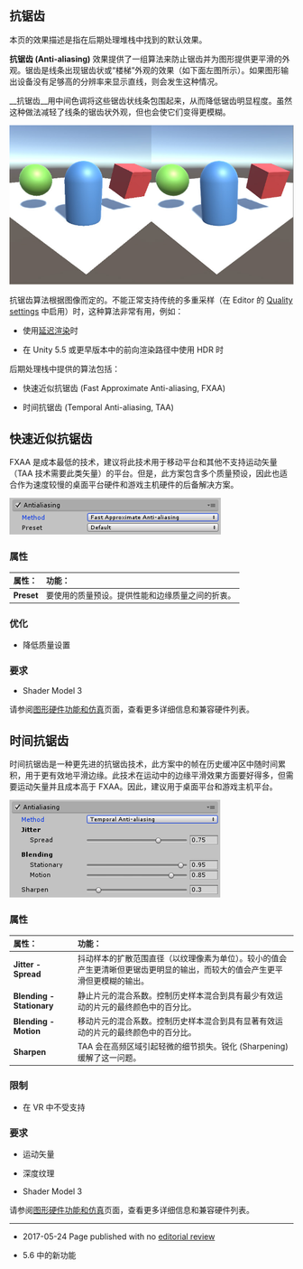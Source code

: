 ## 抗锯齿

本页的效果描述是指在后期处理堆栈中找到的默认效果。

__抗锯齿 (Anti-aliasing)__ 效果提供了一组算法来防止锯齿并为图形提供更平滑的外观。锯齿是线条出现锯齿状或“楼梯”外观的效果（如下面左图所示）。如果图形输出设备没有足够高的分辨率来显示直线，则会发生这种情况。

__抗锯齿__用中间色调将这些锯齿状线条包围起来，从而降低锯齿明显程度。虽然这种做法减轻了线条的锯齿状外观，但也会使它们变得更模糊。

![左侧的场景渲染时未进行抗锯齿处理。右侧的场景显示了采用时间抗锯齿 (Temporal Anti-aliasing) 算法的效果。](../uploads/Main/PostProcessing-Antialiasing-0.jpg)

抗锯齿算法根据图像而定的。不能正常支持传统的多重采样（在 Editor 的 [Quality settings](class-QualitySettings.html) 中启用）时，这种算法非常有用，例如：

* 使用[延迟渲染](RenderTech-DeferredShading.html)时

* 在 Unity 5.5 或更早版本中的前向渲染路径中使用 HDR 时

后期处理栈中提供的算法包括：

* 快速近似抗锯齿 (Fast Approximate Anti-aliasing, FXAA)

* 时间抗锯齿 (Temporal Anti-aliasing, TAA)

## 快速近似抗锯齿

FXAA 是成本最低的技术，建议将此技术用于移动平台和其他不支持运动矢量（TAA 技术需要此类矢量）的平台。但是，此方案包含多个质量预设，因此也适合作为速度较慢的桌面平台硬件和游戏主机硬件的后备解决方案。

![选择 FXAA 后的抗锯齿 (Anti-aliasing) 效果的 UI](../uploads/Main/PostProcessing-Antialiasing-1.png)

### 属性

| __属性：__| __功能：__ |
|:---|:---| 
| __Preset__| 要使用的质量预设。提供性能和边缘质量之间的折衷。 |

### 优化

* 降低质量设置

### 要求

* Shader Model 3

请参阅[图形硬件功能和仿真](GraphicsEmulation.html)页面，查看更多详细信息和兼容硬件列表。

## 时间抗锯齿

时间抗锯齿是一种更先进的抗锯齿技术，此方案中的帧在历史缓冲区中随时间累积，用于更有效地平滑边缘。此技术在运动中的边缘平滑效果方面要好得多，但需要运动矢量并且成本高于 FXAA。因此，建议用于桌面平台和游戏主机平台。

![选择 TAA 后的抗锯齿 (Anti-aliasing) 效果的 UI](../uploads/Main/PostProcessing-Antialiasing-2.png)

### 属性

| __属性：__| __功能：__ |
|:---|:---| 
| __Jitter - Spread__| 抖动样本的扩散范围直径（以纹理像素为单位）。较小的值会产生更清晰但更锯齿更明显的输出，而较大的值会产生更平滑但更模糊的输出。 |
| __Blending - Stationary__| 静止片元的混合系数。控制历史样本混合到具有最少有效运动的片元的最终颜色中的百分比。 |
| __Blending - Motion__| 移动片元的混合系数。控制历史样本混合到具有显著有效运动的片元的最终颜色中的百分比。 |
| __Sharpen__| TAA 会在高频区域引起轻微的细节损失。锐化 (Sharpening) 缓解了这一问题。 |



### 限制

* 在 VR 中不受支持

### 要求

* 运动矢量

* 深度纹理

* Shader Model 3

请参阅[图形硬件功能和仿真](GraphicsEmulation.html)页面，查看更多详细信息和兼容硬件列表。

---

* <span class="page-edit"> 2017-05-24  Page published with no [editorial review](DocumentationEditorialReview.html)
</span>

* <span class="page-history">5.6 中的新功能</span>
